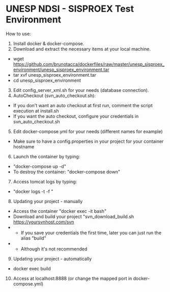 # UNESP NDSI - SISPROEX Test Environment

How to use:
1) Install docker & docker-compose.
2) Download and extract the necessary items at your local machine.
- wget https://github.com/brunotacca/dockerfiles/raw/master/unesp_sisproex_environment/unesp_sisproex_environment.tar
- tar xvf unesp_sisproex_environment.tar
- cd unesp_sisproex_environment
3) Edit config_server_xml.sh for your needs (database connection).
4) AutoCheckout (svn_auto_checkout.sh):
- If you don't want an auto checkout at first run, comment the script execution at install.sh
- If you want the auto checkout, configure your credentials in svn_auto_checkout.sh
5) Edit docker-compose.yml for your needs (different names for example)
- Make sure to have a config.properties in your project for your container hostname
6) Launch the container by typing:
- "docker-compose up -d"
- To destroy the container: "docker-compose down"
7) Access tomcat logs by typing:
- "docker logs -t -f <container-name>"
8) Updating your project - manually 
- Access the container "docker exec -it <container-name> bash"
- Download and build your project "svn_download_build.sh https://yoursvnhost.com/svn
- - If you save your credentials the first time, later you can just run the alias "build"
- - Although it's not recommended
9) Updating your project - automatically
- docker exec <container-name> build
10) Access at localhost:8888 (or change the mapped port in docker-compose.yml)